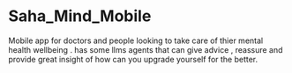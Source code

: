 # Saha_Mind_Mobile
Mobile app for doctors and people looking to take care of thier mental health wellbeing . has some llms agents that can give advice , reassure and provide great insight of how can you upgrade yourself for the better.
